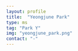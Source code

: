 ```yaml
---
layout: profile
title:  "Yeongjune Park"
type: ms
tag: "Park Y"
img: "yeongjune_park.png"
contact: "-"
---
```

